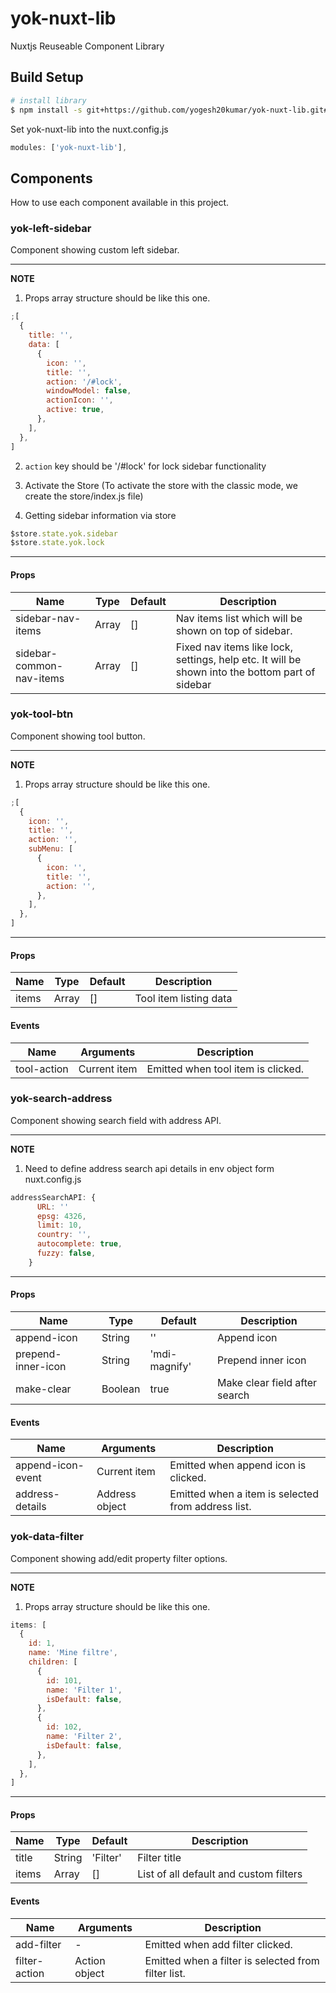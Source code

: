 # yok-nuxt-lib

Nuxtjs Reuseable Component Library

## Build Setup

```bash
# install library
$ npm install -s git+https://github.com/yogesh20kumar/yok-nuxt-lib.git#master
```

Set yok-nuxt-lib into the nuxt.config.js

```javascript
modules: ['yok-nuxt-lib'],
```

## Components

How to use each component available in this project.

### yok-left-sidebar

Component showing custom left sidebar.

---

**NOTE**

1. Props array structure should be like this one.

```javascript
;[
  {
    title: '',
    data: [
      {
        icon: '',
        title: '',
        action: '/#lock',
        windowModel: false,
        actionIcon: '',
        active: true,
      },
    ],
  },
]
```

2. `action` key should be '/#lock' for lock sidebar functionality

3. Activate the Store (To activate the store with the classic mode, we create the store/index.js file)

4. Getting sidebar information via store

```javascript
$store.state.yok.sidebar
$store.state.yok.lock
```

---

#### Props

| Name                     | Type  | Default | Description                                                                                     |
| ------------------------ | ----- | ------- | ----------------------------------------------------------------------------------------------- |
| sidebar-nav-items        | Array | []      | Nav items list which will be shown on top of sidebar.                                           |
| sidebar-common-nav-items | Array | []      | Fixed nav items like lock, settings, help etc. It will be shown into the bottom part of sidebar |

### yok-tool-btn

Component showing tool button.

---

**NOTE**

1. Props array structure should be like this one.

```javascript
;[
  {
    icon: '',
    title: '',
    action: '',
    subMenu: [
      {
        icon: '',
        title: '',
        action: '',
      },
    ],
  },
]
```

---

#### Props

| Name  | Type  | Default | Description            |
| ----- | ----- | ------- | ---------------------- |
| items | Array | []      | Tool item listing data |

#### Events

| Name        | Arguments    | Description                        |
| ----------- | ------------ | ---------------------------------- |
| tool-action | Current item | Emitted when tool item is clicked. |

### yok-search-address

Component showing search field with address API.

---

**NOTE**

1. Need to define address search api details in env object form nuxt.config.js

```javascript
addressSearchAPI: {
      URL: ''
      epsg: 4326,
      limit: 10,
      country: '',
      autocomplete: true,
      fuzzy: false,
    }
```

---

#### Props

| Name               | Type    | Default       | Description                   |
| ------------------ | ------- | ------------- | ----------------------------- |
| append-icon        | String  | ''            | Append icon                   |
| prepend-inner-icon | String  | 'mdi-magnify' | Prepend inner icon            |
| make-clear         | Boolean | true          | Make clear field after search |

#### Events

| Name              | Arguments      | Description                                        |
| ----------------- | -------------- | -------------------------------------------------- |
| append-icon-event | Current item   | Emitted when append icon is clicked.               |
| address-details   | Address object | Emitted when a item is selected from address list. |

### yok-data-filter

Component showing add/edit property filter options.

---

**NOTE**

1. Props array structure should be like this one.

```javascript
items: [
  {
    id: 1,
    name: 'Mine filtre',
    children: [
      {
        id: 101,
        name: 'Filter 1',
        isDefault: false,
      },
      {
        id: 102,
        name: 'Filter 2',
        isDefault: false,
      },
    ],
  },
]
```

---

#### Props

| Name  | Type   | Default  | Description                            |
| ----- | ------ | -------- | -------------------------------------- |
| title | String | 'Filter' | Filter title                           |
| items | Array  | []       | List of all default and custom filters |

#### Events

| Name          | Arguments     | Description                                         |
| ------------- | ------------- | --------------------------------------------------- |
| add-filter    | -             | Emitted when add filter clicked.                    |
| filter-action | Action object | Emitted when a filter is selected from filter list. |
